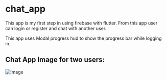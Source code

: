# chat_app

This app is my first step in using firebase with flutter.
From this app user can login or register and chat with another user.

This app uses Modal progress hud to show the progress bar while logging in.

Chat App Image for two users:
-
![image](https://github.com/Shrouk-Ashraf/chat-app-flutter/assets/68174886/6198230f-9b55-48cb-b84c-93f73b2c0b80)
